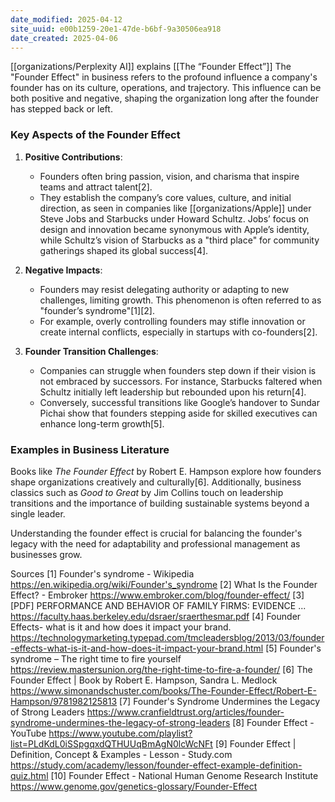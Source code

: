 ```yaml
---
date_modified: 2025-04-12
site_uuid: e00b1259-20e1-47de-b6bf-9a30506ea918
date_created: 2025-04-06
---
```


[[organizations/Perplexity AI]] explains [[The “Founder Effect”]]
The "Founder Effect" in business refers to the profound influence a company's founder has on its culture, operations, and trajectory. This influence can be both positive and negative, shaping the organization long after the founder has stepped back or left.

### **Key Aspects of the Founder Effect**

1. **Positive Contributions**:
   - Founders often bring passion, vision, and charisma that inspire teams and attract talent[2].
   - They establish the company’s core values, culture, and initial direction, as seen in companies like [[organizations/Apple]] under Steve Jobs and Starbucks under Howard Schultz. Jobs’ focus on design and innovation became synonymous with Apple’s identity, while Schultz’s vision of Starbucks as a "third place" for community gatherings shaped its global success[4].

2. **Negative Impacts**:
   - Founders may resist delegating authority or adapting to new challenges, limiting growth. This phenomenon is often referred to as "founder’s syndrome"[1][2].
   - For example, overly controlling founders may stifle innovation or create internal conflicts, especially in startups with co-founders[2].

3. **Founder Transition Challenges**:
   - Companies can struggle when founders step down if their vision is not embraced by successors. For instance, Starbucks faltered when Schultz initially left leadership but rebounded upon his return[4].
   - Conversely, successful transitions like Google’s handover to Sundar Pichai show that founders stepping aside for skilled executives can enhance long-term growth[5].

### **Examples in Business Literature**
Books like *The Founder Effect* by Robert E. Hampson explore how founders shape organizations creatively and culturally[6]. Additionally, business classics such as *Good to Great* by Jim Collins touch on leadership transitions and the importance of building sustainable systems beyond a single leader.

Understanding the founder effect is crucial for balancing the founder's legacy with the need for adaptability and professional management as businesses grow.

Sources
[1] Founder's syndrome - Wikipedia https://en.wikipedia.org/wiki/Founder's_syndrome
[2] What Is the Founder Effect? - Embroker https://www.embroker.com/blog/founder-effect/
[3] [PDF] PERFORMANCE AND BEHAVIOR OF FAMILY FIRMS: EVIDENCE ... https://faculty.haas.berkeley.edu/dsraer/sraerthesmar.pdf
[4] Founder Effects- what is it and how does it impact your brand. https://technologymarketing.typepad.com/tmcleadersblog/2013/03/founder-effects-what-is-it-and-how-does-it-impact-your-brand.html
[5] Founder's syndrome – The right time to fire yourself https://review.mastersunion.org/the-right-time-to-fire-a-founder/
[6] The Founder Effect | Book by Robert E. Hampson, Sandra L. Medlock https://www.simonandschuster.com/books/The-Founder-Effect/Robert-E-Hampson/9781982125813
[7] Founder's Syndrome Undermines the Legacy of Strong Leaders https://www.cranfieldtrust.org/articles/founder-syndrome-undermines-the-legacy-of-strong-leaders
[8] Founder Effect - YouTube https://www.youtube.com/playlist?list=PLdKdL0iSSpgqxdQTHUUqBmAgN0lcWcNFt
[9] Founder Effect | Definition, Concept & Examples - Lesson - Study.com https://study.com/academy/lesson/founder-effect-example-definition-quiz.html
[10] Founder Effect - National Human Genome Research Institute https://www.genome.gov/genetics-glossary/Founder-Effect